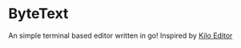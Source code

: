 # ByteText

An simple terminal based editor written in go!
Inspired by [Kilo Editor](https://github.com/antirez/kilo)
